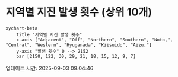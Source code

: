 # 지역별 지진 발생 횟수 (상위 10개)

```mermaid
xychart-beta
    title "지역별 지진 발생 횟수"
    x-axis ["Adjacent", "Off", "Northern", "Southern", "Noto,", "Central", "Western", "Hyuganada", "Kiisuido", "Aizu,"]
    y-axis "발생 횟수" 0 --> 2152
    bar [2150, 122, 30, 29, 21, 18, 15, 12, 9, 7]
```

업데이트 시간: 2025-09-03 09:04:46
